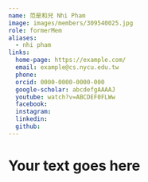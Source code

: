```yaml
---
name: 范是和兒 Nhi Pham 
image: images/members/309540025.jpg 
role: formerMem
aliases:
  - nhi pham
links:
  home-page: https://example.com/
  email: example@cs.nycu.edu.tw
  phone: 
  orcid: 0000-0000-0000-000
  google-scholar: abcdefgAAAAJ
  youtube: watch?v=ABCDEF0FLWw
  facebook:
  instagram:
  linkedin:
  github:
---
```

# Your text goes here
